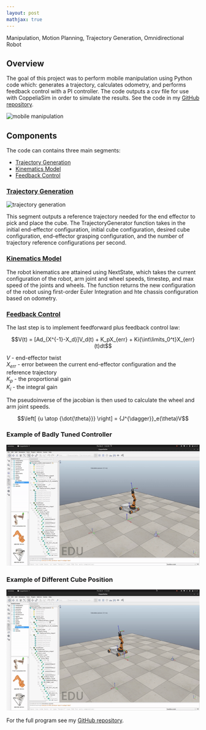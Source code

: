 ```yaml
---
layout: post
mathjax: true
---
```

Manipulation, Motion Planning, Trajectory Generation, Omnidirectional Robot

## Overview
The goal of this project was to perform mobile manipulation using Python code which: generates a trajectory, calculates odometry, and performs feedback control with a PI controller. The code outputs a csv file for use with CoppeliaSim in order to simulate the results. See the code in my [GitHub repository](https://github.com/WallabyLester/Mobile_Manipulation).

![mobile manipulation](/files/mobile-manipulation/mobile-manipulation.gif)

## Components
The code can contains three main segments:
- [Trajectory Generation](#trajectory-generation)
- [Kinematics Model](#kinematics-model)
- [Feedback Control](#feedback-control)

### [Trajectory Generation](#trajectory-generation)

![trajectory generation](/files/mobile-manipulation/trajectory-generation.gif)

This segment outputs a reference trajectory needed for the end effector to pick and place the cube. The TrajectoryGenerator function takes in the initial end-effector configuration, initial cube configuration, desired cube configuration, end-effector grasping configuration, and the number of trajectory reference configurations per second.

### [Kinematics Model](#kinematics-model)

The robot kinematics are attained using NextState, which takes the current configuration of the robot, arm joint and wheel speeds, timestep, and max speed of the joints and wheels. The function returns the new configuration of the robot using first-order Euler Integration and hte chassis configuration based on odometry. 

### [Feedback Control](#feedback-control)
The last step is to implement feedforward plus feedback control law:

$$V(t) = [Ad_{X^{-1}-X_d}]V_d(t) + K_pX_{err} + Ki{\int\limits_0^t}X_{err}(t)dt$$

$V$ - end-effector twist\
$X_{err}$ - error between the current end-effector configuration and the reference trajectory\
$K_{p}$ - the proportional gain\
$K_{i}$ - the integral gain

The pseudoinverse of the jacobian is then used to calculate the wheel and arm joint speeds. 

$$\left[ {u \atop {\dot{\theta}}} \right] = {J^{\dagger}}_e(\theta)V$$

### Example of Badly Tuned Controller
![overshoot](/files/mobile-manipulation/overshoot.gif)

### Example of Different Cube Position
![new task](/files/mobile-manipulation/new-task.gif)

For the full program see my [GitHub repository](https://github.com/WallabyLester/Mobile_Manipulation).